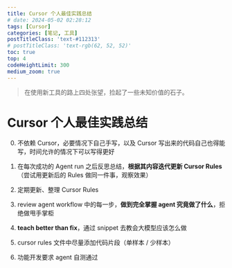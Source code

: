 ```yaml
---
title: Cursor 个人最佳实践总结
# date: 2024-05-02 02:28:12
tags: [Cursor]
categories: [笔记, 工具]
postTitleClass: 'text-#112313'
# postTitleClass: 'text-rgb(62, 52, 52)'
toc: true
top: 4
codeHeightLimit: 300
medium_zoom: true
---
```


> 在使用新工具的路上四处张望，捡起了一些未知价值的石子。

<!-- more -->

# Cursor 个人最佳实践总结

0. 不依赖 Cursor，必要情况下自己手写，以及 Cursor 写出来的代码自己也得能写，时间允许的情况下可以写得更好


1. 在每次成功的 Agent run 之后反思总结，**根据其内容迭代更新 Cursor Rules**（尝试用更新后的 Rules 做同一件事，观察效果）
2. 定期更新、整理 Cursor Rules
3. review agent workflow 中的每一步，**做到完全掌握 agent 究竟做了什么**，拒绝做甩手掌柜
4. **teach better than fix**，通过 snippet 去教会大模型应该怎么做
5. cursor rules 文件中尽量添加代码片段（单样本 / 少样本）
6. 功能开发要求 agent 自测通过